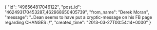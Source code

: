  {
   "id": "496564817046122",
   "post_id": "462493170453287_462968650405739",
   "from_name": "Derek Moran",
   "message": "..Dean seems to have put a cryptic-message on his FB page regarding CHANGES :/",
   "created_time": "2013-03-27T00:54:14+0000"
 }
